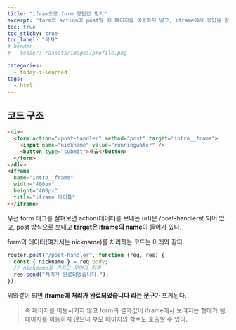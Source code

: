 ```yaml
---
title: "ifram으로 form 응답값 받기"
excerpt: "form의 action이 post일 때 페이지를 이동하지 말고, iframe에서 응답을 받아보자."
toc: true
toc_sticky: true
toc_label: "목차"
# header:
#   teaser: /assets/images/profile.png

categories:
  - today-i-learned
tags:
  - html
---
```


## 코드 구조

```html
<div>
  <form action="/post-handler" method="post" target="intro__frame">
    <input name="nickname" value="runningwater" />
    <button type="submit">제출</button>
  </form>
</div>
<iframe
  name="intro__frame"
  width="400px"
  height="400px"
  title="iframe 타이틀"
></iframe>
```

우선 form 태그를 살펴보면 action(데이터를 보내는 url)은 /post-handler로 되어 있고, post 방식으로 보내고 **target은 iframe의 name**이 들어가 있다.

form의 데이터(여기서는 nickname)를 처리하는 코드는 아래와 같다.

```js
router.post("/post-handler", function (req, res) {
  const { nickname } = req.body;
  // nickname을 가지고 무언가 처리
  res.send("처리가 완료되었습니다.");
});
```

위와같이 되면 **iframe에 처리가 완료되었습니다 라는 문구**가 뜨게된다.

> 즉 페이지를 이동시키지 않고 form의 결과값이 iframe에서 보여지는 형태가 됨. 페이지를 이동하지 않으니 부모 페이지의 함수도 호출할 수 있다.
